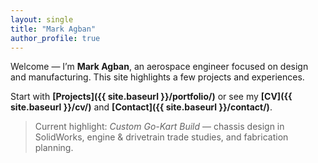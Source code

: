```yaml
---
layout: single
title: "Mark Agban"
author_profile: true
---
```


Welcome — I’m **Mark Agban**, an aerospace engineer focused on design and manufacturing.
This site highlights a few projects and experiences.

Start with **[Projects]({{ site.baseurl }}/portfolio/)** or see my **[CV]({{ site.baseurl }}/cv/)** and **[Contact]({{ site.baseurl }}/contact/)**.

> Current highlight: *Custom Go-Kart Build* — chassis design in SolidWorks, engine & drivetrain trade studies, and fabrication planning.
